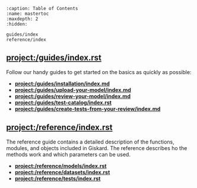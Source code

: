 ```{toctree}
:caption: Table of Contents
:name: mastertoc
:maxdepth: 2
:hidden:

guides/index
reference/index
```

## <project:/guides/index.rst>

Follow our handy guides to get started on the basics as quickly as possible:

- **<project:/guides/installation/index.md>**
- **<project:/guides/upload-your-model/index.md>**
- **<project:/guides/review-your-model/index.md>**
- **<project:/guides/test-catalog/index.rst>**
- **<project:/guides/create-tests-from-your-review/index.md>**

## <project:/reference/index.rst>

The reference guide contains a detailed description of the functions, modules, and objects included in Giskard.
The reference describes ho the methods work and which parameters can be used.

- **<project:/reference/models/index.rst>**
- **<project:/reference/datasets/index.rst>**
- **<project:/reference/tests/index.rst>**